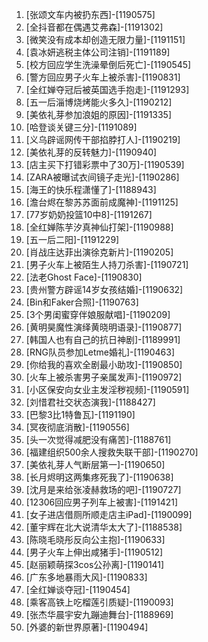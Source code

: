 
1. [张颂文车内被扔东西]-[1190575]
1. [全抖音都在偶遇艾弗森]-[1191302]
1. [微笑没有成本却创造无限力量]-[1191151]
1. [袁冰妍逃税主体公司注销]-[1191189]
1. [校方回应学生洗澡晕倒后死亡]-[1190545]
1. [警方回应男子火车上被杀害]-[1190831]
1. [全红婵夺冠后被英国选手抱走]-[1191293]
1. [五一后淄博烧烤能火多久]-[1190212]
1. [美依礼芽参加浪姐的原因]-[1191335]
1. [哈登谈关键三分]-[1191089]
1. [义乌辟谣网传干部掐脖打人]-[1190219]
1. [美依礼芽的反转魅力]-[1190940]
1. [店主买下打错彩票中了30万]-[1190539]
1. [ZARA被曝试衣间镜子走光]-[1190286]
1. [海王的快乐程潇懂了]-[1188943]
1. [澹台烬在黎苏苏面前成魔神]-[1191125]
1. [77岁奶奶投篮10中8]-[1191267]
1. [全红婵陈芋汐真神仙打架]-[1190988]
1. [五一后二阳]-[1191229]
1. [肖战庄达菲出演徐克新片]-[1190205]
1. [男子火车上被陌生人持刀杀害]-[1190721]
1. [法老Ghost Face]-[1190830]
1. [贵州警方辟谣14岁女孩结婚]-[1190632]
1. [Bin和Faker合照]-[1190763]
1. [3个男闺蜜穿伴娘服献唱]-[1190209]
1. [黄明昊魔性演绎黄晓明语录]-[1190877]
1. [韩国人也有自己的抗日神剧]-[1189991]
1. [RNG队员参加Letme婚礼]-[1190463]
1. [你给我的喜欢全剧最小助攻]-[1190850]
1. [火车上被杀害男子亲属发声]-[1190972]
1. [小区保安向女业主发淫秽视频]-[1190591]
1. [刘惜君社交状态演我]-[1188427]
1. [巴黎3比1特鲁瓦]-[1191190]
1. [冥夜彻底消散]-[1190556]
1. [头一次觉得减肥没有痛苦]-[1188761]
1. [福建组织500余人搜救失联干部]-[1190270]
1. [美依礼芽人气断层第一]-[1190650]
1. [长月烬明这两集疼死我了]-[1190638]
1. [沈月是来给张凌赫救场的吧]-[1190727]
1. [12306回应男子列车上被害]-[1191421]
1. [女子进店借厕所顺走店主iPad]-[1190099]
1. [董宇辉在北大说清华太大了]-[1188538]
1. [陈晓毛晓彤反向公主抱]-[1190633]
1. [男子火车上伸出咸猪手]-[1190512]
1. [赵丽颖萌探3cos公孙离]-[1190141]
1. [广东多地暴雨大风]-[1190833]
1. [全红婵谈夺冠]-[1190454]
1. [乘客高铁上吃榴莲引质疑]-[1190093]
1. [张杰华晨宇安九蹦迪舞台]-[1188969]
1. [外婆的新世界原著]-[1190494]